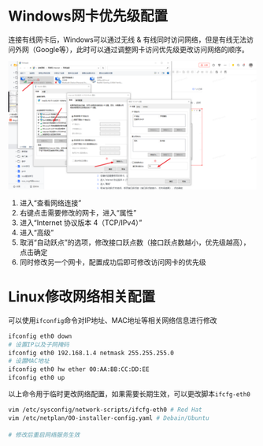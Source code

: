 # Windows网卡优先级配置
连接有线网卡后，Windows可以通过无线 & 有线同时访问网络，但是有线无法访问外网（Google等），此时可以通过调整网卡访问优先级更改访问网络的顺序。

![avatar](images/nic-priority.png "网卡优先级配置")

1. 进入“查看网络连接”
2. 右键点击需要修改的网卡，进入“属性”
3. 进入“Internet 协议版本 4（TCP/IPv4）”
4. 进入“高级”
5. 取消“自动跃点”的选项，修改接口跃点数（接口跃点数越小，优先级越高），点击确定
6. 同时修改另一个网卡，配置成功后即可修改访问网卡的优先级

# Linux修改网络相关配置
可以使用`ifconfig`命令对IP地址、MAC地址等相关网络信息进行修改
```bash
ifconfig eth0 down
# 设置IP以及子网掩码
ifconfig eth0 192.168.1.4 netmask 255.255.255.0
# 设置MAC地址
ifconfig eth0 hw ether 00:AA:BB:CC:DD:EE
ifconfig eth0 up
```
以上命令用于临时更改网络配置，如果需要长期生效，可以更改脚本`ifcfg-eth0`
```bash
vim /etc/sysconfig/network-scripts/ifcfg-eth0 # Red Hat
vim /etc/netplan/00-installer-config.yaml # Debain/Ubuntu

# 修改后重启网络服务生效
```